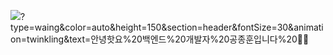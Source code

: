 ![](https://capsule-render.vercel.app/api?section=footer)?type=waing&color=auto&height=150&section=header&fontSize=30&animation=twinkling&text=안녕핫요%20백엔드%20개발자%20공종훈입니다%20🙋‍♀️
